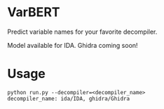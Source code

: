 # VarBERT
Predict variable names for your favorite decompiler. 

Model available for IDA. Ghidra coming soon!

# Usage
```
python run.py --decompiler=<decompiler_name>
decompiler_name: ida/IDA, ghidra/Ghidra
```
